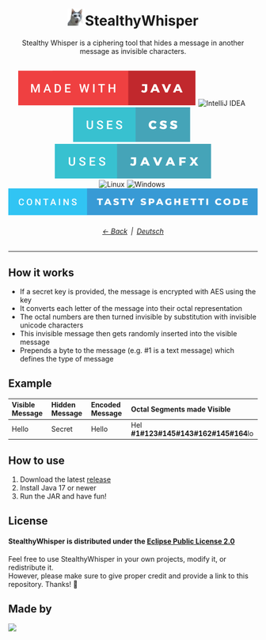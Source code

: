 <!-- English README file of the StealthyWhisper project written in markdown -->
<div align="center">
    <h1><img src="./src/main/resources/com/traube/stealthywhisper/app-icon.png" alt="Wow&#8230; such Empty!" title="StealthyWhisper Icon" width="7%" align="bottom">StealthyWhisper</h1>
    Stealthy Whisper is a ciphering tool that hides a message in another message as invisible characters.
    <br/><br/>
    
[![MADE WITH JAVA](./assets/readme/made-with-java.svg)](https://www.java.com/)&emsp13;<img src="https://img.shields.io/badge/IntelliJ_IDEA-000000.svg?style=for-the-badge&logo=intellij-idea&logoColor=white" alt="IntelliJ IDEA" title="IntelliJ IDEA" height="35">&emsp13;[![USES CSS](./assets/readme/uses-css.svg)](https://www.w3.org/Style/CSS/)&emsp13;[![USES JAVAFX](./assets/readme/uses-javafx.svg)](https://openjfx.io/)  
<img src="https://img.shields.io/badge/Linux-FCC624?style=for-the-badge&logo=linux&logoColor=black" alt="Linux" title="Linux" height="35">&emsp13;<img src="https://img.shields.io/badge/Windows-0078D6?style=for-the-badge&logo=windows&logoColor=white" alt="Windows" title="Windows" height="35">&nbsp;[![CONTAINS TASTY SPAGHETTI CODE](./assets/readme/contains-tasty-spaghetti-code.svg)](../../tree/master/src/main/java/com/traube/stealthywhisper)<br/>
    
###### [← Back](./#readme)&ensp;|&ensp;[Deutsch](./README_DE.md)
</div>

---

## How it works

- If a secr⁡⁤⁡⁤‌⁠⁡⁤‍​⁡⁤‍​⁡⁤‍⁠⁡⁤‍⁣⁡﻿⁢⁡‌﻿⁡‌﻿⁡⁤﻿⁤⁡⁤‌﻿⁡⁤‍‌⁡⁤‍​⁡⁤‍‌⁡‌‍⁡⁤​⁢⁡⁤​‌⁡‌﻿⁡⁤﻿⁠⁡⁤‍‍⁡⁤⁠‍⁡⁤⁣⁢⁡⁤‌⁢⁡⁤‌﻿⁡‍‌⁡⁤⁢⁠⁡⁤​﻿⁡⁤⁠﻿⁡‍⁠et key is provided, the message is encrypted with AES using the key
- It converts each letter of the message into their octal representation
- The octal numbers are then turned invisible by substitution with invisible unicode characters
- This invisible message then gets randomly inserted into the visible message
- Prepends a byte to the message (e.g. #1 is a text message) which defines the type of message


## Example

| Visible Message | Hidden Message | Encoded Message | Octal Segments made Visible                |
|:----------------|:---------------|:----------------|:-------------------------------------------|
| Hello           | Secret         | Hel⁡⁤⁡⁤⁢⁣⁡⁤​‌⁡⁤​⁣⁡⁤‍⁢⁡⁤​‌⁡⁤‍​lo           | Hel&#8203;**#1#123#145#143#162#145#164**lo |


## How to use

1. Download the latest [release](../../releases/latest)
2. Install Java 17 or newer
3. Run the JAR and have fun!


## License

#### StealthyWhisper is distributed under the [Eclipse Public License 2.0](./LICENSE)   

Feel free to use StealthyWhisper in your own projects, modify it, or redistribute it.  
However, please make sure to give proper credit and provide a link to this repository. Thanks! &#128578;

## Made by

<a href="../../graphs/contributors" target="_blank">
  <img src="https://contrib.rocks/image?repo=Traube1000101/StealthyWhisperGUI" />
</a>
